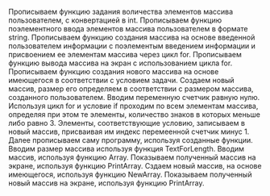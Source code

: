 Прописываем функцию задания воличества элементов массива пользователем, с конвертацией в int.
Прописываем функцию поэлементного ввода элементов массива пользователем в формате string.
Прописываем функцию создания массива на основе введенной пользователем информации с поэлементым введением информации и присвоением ее элементам массива через цикл for.
Прописываем функцию вывода массива на экран с использованием цикла for.
Прописываем функцию создания нового массива на основе имеющегося в соответствии с условием задачи. Создаем новый массив, размер его определяем в соответствии с размером массива, созданного пользователем. Вводим переменную счетчик равную нулю. Используя цикл for и условие if проходим по всем элементам массива, определяя при этом те элементы, количество знаков в которых меньше либо равно 3. Элементы, соответствующие условию, записываем в новый массив, присваивая им индекс перемеенной счетчик минус 1.
Далее прописываем саму программу, используя созданные функции.
Вводим размер массива используя функция TextForLength.
Вводим массив, используя функцию Array.
Показываем полученный массив на экране, используя функцию PrintArray.
Сздаем новый массив, на основе имеющегося, используя функцию NewArray.
Показываем полученный новый массив на экране, используя функцию PrintArray.